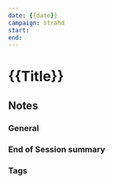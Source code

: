 ```yaml
---
date: {{date}}
campaign: strahd
start: 
end: 
---
```

# {{Title}}
## Notes
### General
### End of Session summary
### Tags